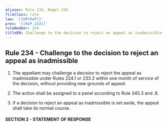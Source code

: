 ```yaml
---
aliases: Rule 234, Regel 234
fileClass: rule
law: '[[UPCRoP]]'
prev: '[[RoP.233]]'
ruleNumber: 234
titleEN: Challenge to the decision to reject an appeal as inadmissible
---
```


## Rule 234 - Challenge to the decision to reject an appeal as inadmissible

1. The appellant may challenge a decision to reject the appeal as inadmissible under Rules  224.1 or 233.2  within one month of service of the decision, without providing new grounds of appeal.  

2. The action shall be assigned to a panel according to Rule 345.3 and .8.   

3. If a decision to reject an appeal as inadmissible is set aside, the appeal shall take its normal course. 


#### SECTION  2 - STATEMENT OF RESPONSE